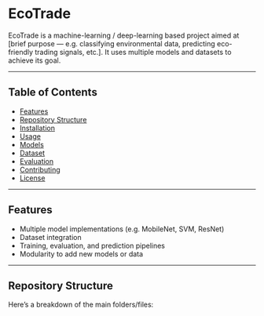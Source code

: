 # EcoTrade

EcoTrade is a machine-learning / deep-learning based project aimed at [brief purpose — e.g. classifying environmental data, predicting eco-friendly trading signals, etc.]. It uses multiple models and datasets to achieve its goal.

---

## Table of Contents

- [Features](#features)  
- [Repository Structure](#repository-structure)  
- [Installation](#installation)  
- [Usage](#usage)  
- [Models](#models)  
- [Dataset](#dataset)  
- [Evaluation](#evaluation)  
- [Contributing](#contributing)  
- [License](#license)  

---

## Features

- Multiple model implementations (e.g. MobileNet, SVM, ResNet)  
- Dataset integration  
- Training, evaluation, and prediction pipelines  
- Modularity to add new models or data  

---

## Repository Structure

Here’s a breakdown of the main folders/files:

